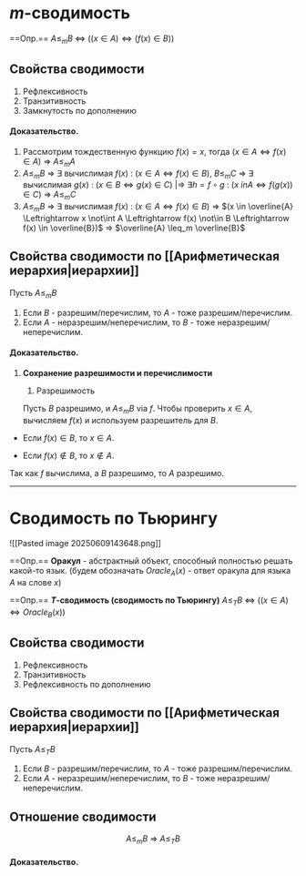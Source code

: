 # $m$-сводимость

==Опр.== $A \leq_m B$ $\Longleftrightarrow$ $((x \in A) \Leftrightarrow (f(x) \in B))$

## Свойства сводимости

1) Рефлексивность
2) Транзитивность
3) Замкнутость по дополнению

#### Доказательство.

1) Рассмотрим тождественную функцию $f(x) = x$, тогда $(x \in A \Leftrightarrow f(x) \in A)$ $\Rightarrow$ $A \leq_m A$
2) $A \leq_m B$ $\Rightarrow$ $\exists$ вычислимая $f(x)\ :\ (x \in A \Leftrightarrow f(x) \in B)$, $B \leq_m C$ $\Rightarrow$ $\exists$ вычислимая $g(x)\ :\ (x \in B \Leftrightarrow g(x) \in C)$   $|\Rightarrow$ $\exists h = f \circ g\ :\ (x \ in A \Leftrightarrow f(g(x)) \in C)$ $\Rightarrow$ $A \leq_m C$
3) $A \leq_m B$ $\Rightarrow$ $\exists$ вычислимая $f(x)\ :\ (x \in A \Leftrightarrow f(x) \in B)$ $\Rightarrow$ $(x \in \overline{A} \Leftrightarrow x \not\int A \Leftrightarrow f(x) \not\in B \Leftrightarrow f(x) \in \overline{B})$ $\Rightarrow$ $\overline{A} \leq_m \overline{B}$

## Свойства сводимости по [[Арифметическая иерархия|иерархии]]

Пусть $A \leq_m B$
1) Если $B$ - разрешим/перечислим, то $A$ - тоже разрешим/перечислим.
2) Если $A$ - неразрешим/неперечислим, то $B$ - тоже неразрешим/неперечислим.

#### Доказательство.

1)  **Сохранение разрешимости и перечислимости**

	1) Разрешимость

	Пусть $B$ разрешимо, и $A \leq_m B$ via $f$. Чтобы проверить $x \in A$, вычисляем $f(x)$ и используем разрешитель для $B$.

- Если $f(x) \in B$, то $x \in A$.
    
- Если $f(x) \notin B$, то $x \notin A$.
    

Так как $f$ вычислима, а $B$ разрешимо, то $A$ разрешимо.

---
# Сводимость по Тьюрингу

![[Pasted image 20250609143648.png]]

==Опр.== **Оракул** - абстрактный объект, способный полностью решать какой-то язык. (будем обозначать $Oracle_A(x)$ - ответ оракула для языка $A$ на слове $x$)

==Опр.== **$T$-сводимость (сводимость по Тьюрингу)** $A \leq_T B$ $\Longleftrightarrow$ $((x \in A) \Leftrightarrow Oracle_B(x))$

## Свойства сводимости

1) Рефлексивность
2) Транзитивность
3) Рефлексивность по дополнению

## Свойства сводимости по [[Арифметическая иерархия|иерархии]]

Пусть $A \leq_T B$
1) Если $B$ - разрешим/перечислим, то $A$ - тоже разрешим/перечислим.
2) Если $A$ - неразрешим/неперечислим, то $B$ - тоже неразрешим/неперечислим.

## Отношение сводимости

$$A \leq_m B\ \Longrightarrow\ A \leq_T B $$
#### Доказательство.


